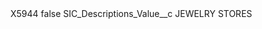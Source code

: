<?xml version="1.0" encoding="UTF-8"?>
<CustomMetadata xmlns="http://soap.sforce.com/2006/04/metadata" xmlns:xsi="http://www.w3.org/2001/XMLSchema-instance" xmlns:xsd="http://www.w3.org/2001/XMLSchema">
    <label>X5944</label>
    <protected>false</protected>
    <values>
        <field>SIC_Descriptions_Value__c</field>
        <value xsi:type="xsd:string">JEWELRY STORES</value>
    </values>
</CustomMetadata>
